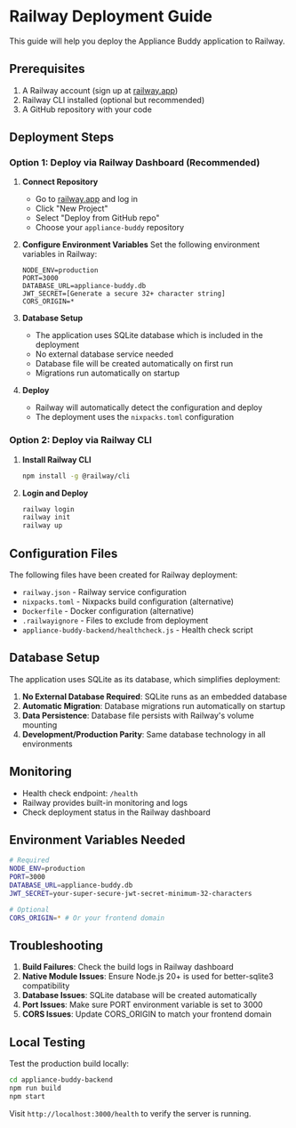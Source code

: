 # Railway Deployment Guide

This guide will help you deploy the Appliance Buddy application to Railway.

## Prerequisites

1. A Railway account (sign up at [railway.app](https://railway.app))
2. Railway CLI installed (optional but recommended)
3. A GitHub repository with your code

## Deployment Steps

### Option 1: Deploy via Railway Dashboard (Recommended)

1. **Connect Repository**
   - Go to [railway.app](https://railway.app) and log in
   - Click "New Project"
   - Select "Deploy from GitHub repo"
   - Choose your `appliance-buddy` repository

2. **Configure Environment Variables**
   Set the following environment variables in Railway:
   ```
   NODE_ENV=production
   PORT=3000
   DATABASE_URL=appliance-buddy.db
   JWT_SECRET=[Generate a secure 32+ character string]
   CORS_ORIGIN=*
   ```

3. **Database Setup**
   - The application uses SQLite database which is included in the deployment
   - No external database service needed
   - Database file will be created automatically on first run
   - Migrations run automatically on startup

4. **Deploy**
   - Railway will automatically detect the configuration and deploy
   - The deployment uses the `nixpacks.toml` configuration

### Option 2: Deploy via Railway CLI

1. **Install Railway CLI**
   ```bash
   npm install -g @railway/cli
   ```

2. **Login and Deploy**
   ```bash
   railway login
   railway init
   railway up
   ```

## Configuration Files

The following files have been created for Railway deployment:

- `railway.json` - Railway service configuration
- `nixpacks.toml` - Nixpacks build configuration (alternative)
- `Dockerfile` - Docker configuration (alternative)
- `.railwayignore` - Files to exclude from deployment
- `appliance-buddy-backend/healthcheck.js` - Health check script

## Database Setup

The application uses SQLite as its database, which simplifies deployment:

1. **No External Database Required**: SQLite runs as an embedded database
2. **Automatic Migration**: Database migrations run automatically on startup
3. **Data Persistence**: Database file persists with Railway's volume mounting
4. **Development/Production Parity**: Same database technology in all environments

## Monitoring

- Health check endpoint: `/health`
- Railway provides built-in monitoring and logs
- Check deployment status in the Railway dashboard

## Environment Variables Needed

```bash
# Required
NODE_ENV=production
PORT=3000
DATABASE_URL=appliance-buddy.db
JWT_SECRET=your-super-secure-jwt-secret-minimum-32-characters

# Optional
CORS_ORIGIN=* # Or your frontend domain
```

## Troubleshooting

1. **Build Failures**: Check the build logs in Railway dashboard
2. **Native Module Issues**: Ensure Node.js 20+ is used for better-sqlite3 compatibility
3. **Database Issues**: SQLite database will be created automatically
4. **Port Issues**: Make sure PORT environment variable is set to 3000
5. **CORS Issues**: Update CORS_ORIGIN to match your frontend domain

## Local Testing

Test the production build locally:

```bash
cd appliance-buddy-backend
npm run build
npm start
```

Visit `http://localhost:3000/health` to verify the server is running.